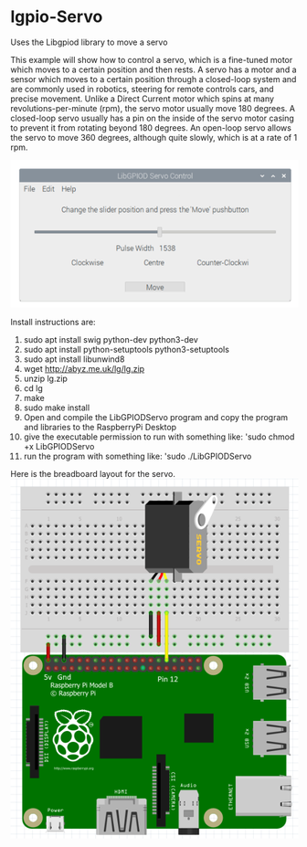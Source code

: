 # lgpio-Servo
Uses the Libgpiod library to move a servo

This example will show how to control a servo, which is a fine-tuned motor which moves to a certain position and then rests. A servo has a motor and a sensor which moves to a certain position through a closed-loop system and are commonly used in robotics, steering for remote controls cars, and precise movement. Unlike a Direct Current motor which spins at many revolutions-per-minute (rpm), the servo motor usually move 180 degrees. A closed-loop servo usually has a pin on the inside of the servo motor casing to prevent it from rotating beyond 180 degrees. An open-loop servo allows the servo to move 360 degrees, although quite slowly, which is at a rate of 1 rpm. 

![](https://github.com/eugenedakin/lgpio-Servo/blob/main/ServoScreenGrab.png)


Install instructions are:
1) sudo apt install swig python-dev python3-dev
2) sudo apt install python-setuptools python3-setuptools
3) sudo apt install libunwind8
4) wget http://abyz.me.uk/lg/lg.zip
5) unzip lg.zip
6) cd lg
7) make
8) sudo make install
9) Open and compile the LibGPIODServo program and copy the program and libraries to the RaspberryPi Desktop
10) give the executable permission to run with something like: 'sudo chmod +x LibGPIODServo
11) run the program with something like: 'sudo ./LibGPIODServo


Here is the breadboard layout for the servo.
![](https://github.com/eugenedakin/lgpio-Servo/blob/main/ServoBreadboardFritzing-API2.png)
